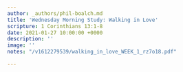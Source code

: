 ```yaml
---
author: _authors/phil-boalch.md
title: 'Wednesday Morning Study: Walking in Love'
scripture: 1 Corinthians 13:1-8
date: 2021-01-27 10:00:00 +0000
description: ''
image: ''
notes: "/v1612279539/walking_in_love_WEEK_1_rz7o18.pdf"

---
```

